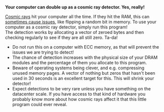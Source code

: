 **Your computer can double up as a cosmic ray detector. Yes, really!**

[Cosmic rays](https://en.wikipedia.org/wiki/Cosmic_ray) hit your computer all the time. If they hit the RAM, this can [sometimes cause issues](https://en.wikipedia.org/wiki/Soft_error#Cosmic_rays_creating_energetic_neutrons_and_protons), like flipping a random bit in memory.
To use your computer as a cosmic ray detector, simply run this program!  
The detection works by allocating a vector of zeroed bytes and then checking regularly to see if they are all still zero. Ta-da!  

 * Do not run this on a computer with ECC memory, as that will prevent the issues we are trying to detect!
 * The chance of detection increases with the physical size of your DRAM modules and the percentage of them you allocate to this program.
 * Beware of operating systems being clever, and e.g. compressing unused memory pages. A vector of nothing but zeros that hasn't been used in 30 seconds is an excellent target for this. This will shrink your detector!
 * Expect detections to be very rare unless you have something on the datacenter scale. If you have access to that kind of hardware you probably know more about how cosmic rays affect it that this little program could ever reveal.
